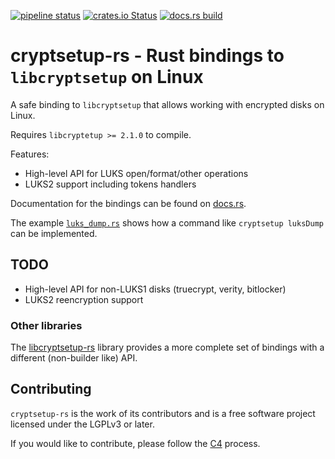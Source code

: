 [![pipeline status](https://gitlab.com/solidninja/cryptsetup-rs/badges/main/pipeline.svg)](https://gitlab.com/solidninja/cryptsetup-rs/commits/main)
[![crates.io Status](https://img.shields.io/crates/v/cryptsetup-rs.svg)](https://crates.io/crates/cryptsetup-rs)
[![docs.rs build](https://docs.rs/cryptsetup-rs/badge.svg)](https://docs.rs/crate/cryptsetup-rs/)

# cryptsetup-rs - Rust bindings to `libcryptsetup` on Linux

A safe binding to `libcryptsetup` that allows working with encrypted disks on Linux.

Requires `libcryptetup >= 2.1.0` to compile.

Features:
  * High-level API for LUKS open/format/other operations
  * LUKS2 support including tokens handlers

Documentation for the bindings can be found on [docs.rs](https://docs.rs/crate/cryptsetup-rs/).

The example [`luks_dump.rs`](examples/luks_dump.rs) shows how a command like `cryptsetup luksDump` can
be implemented.

## TODO

* High-level API for non-LUKS1 disks (truecrypt, verity, bitlocker)
* LUKS2 reencryption support

### Other libraries

The [libcryptsetup-rs](https://crates.io/crates/libcryptsetup-rs) library provides a more complete set of bindings with
a different (non-builder like) API.

## Contributing

`cryptsetup-rs` is the work of its contributors and is a free software project licensed under the
LGPLv3 or later.

If you would like to contribute, please follow the [C4](https://rfc.zeromq.org/spec:42/C4/) process.
